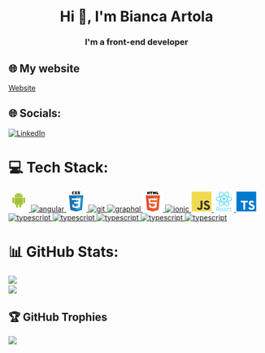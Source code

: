 <h1 align="center">Hi 👋, I'm Bianca Artola</h1>
<h3 align="center">I'm a front-end developer</h3>

## 🌐 My website
[Website](https://portfolio-biancaartola.vercel.app/)

## 🌐 Socials:
[![LinkedIn](https://img.shields.io/badge/LinkedIn-%230077B5.svg?logo=linkedin&logoColor=white)](https://www.linkedin.com/in/bianca-artola/) 

# 💻 Tech Stack:
<p align="left"> <a href="https://developer.android.com" target="_blank" rel="noreferrer"> <img src="https://raw.githubusercontent.com/devicons/devicon/master/icons/android/android-original-wordmark.svg" alt="android" width="40" height="40"/> </a> <a href="https://angular.io" target="_blank" rel="noreferrer"> <img src="https://angular.io/assets/images/logos/angular/angular.svg" alt="angular" width="40" height="40"/> </a> <a href="https://www.w3schools.com/css/" target="_blank" rel="noreferrer"> <img src="https://raw.githubusercontent.com/devicons/devicon/master/icons/css3/css3-original-wordmark.svg" alt="css3" width="40" height="40"/> </a> <a href="https://git-scm.com/" target="_blank" rel="noreferrer"> <img src="https://www.vectorlogo.zone/logos/git-scm/git-scm-icon.svg" alt="git" width="40" height="40"/> </a> <a href="https://graphql.org" target="_blank" rel="noreferrer"> <img src="https://www.vectorlogo.zone/logos/graphql/graphql-icon.svg" alt="graphql" width="40" height="40"/> </a> <a href="https://www.w3.org/html/" target="_blank" rel="noreferrer"> <img src="https://raw.githubusercontent.com/devicons/devicon/master/icons/html5/html5-original-wordmark.svg" alt="html5" width="40" height="40"/> </a> <a href="https://ionicframework.com" target="_blank" rel="noreferrer"> <img src="https://upload.wikimedia.org/wikipedia/commons/d/d1/Ionic_Logo.svg" alt="ionic" width="40" height="40"/> </a> <a href="https://developer.mozilla.org/en-US/docs/Web/JavaScript" target="_blank" rel="noreferrer"> <img src="https://raw.githubusercontent.com/devicons/devicon/master/icons/javascript/javascript-original.svg" alt="javascript" width="40" height="40"/> </a> <a href="https://reactjs.org/" target="_blank" rel="noreferrer"> <img src="https://raw.githubusercontent.com/devicons/devicon/master/icons/react/react-original-wordmark.svg" alt="react" width="40" height="40"/> </a> <a href="https://www.typescriptlang.org/" target="_blank" rel="noreferrer"> <img src="https://raw.githubusercontent.com/devicons/devicon/master/icons/typescript/typescript-original.svg" alt="typescript" width="40" height="40"/> </a>  <a href="https://mui.com/" target="_blank" rel="noreferrer"> <img src="https://skillicons.dev/icons?i=materialui" alt="typescript" width="40" height="40"/> </a> <a href="https://code.visualstudio.com/" target="_blank" rel="noreferrer"> <img src="https://skillicons.dev/icons?i=vscode" alt="typescript" width="40" height="40"/> </a> <a href="https://www.postman.com/" target="_blank" rel="noreferrer"> <img src="https://skillicons.dev/icons?i=postman" alt="typescript" width="40" height="40"/> </a> <a href="https://jestjs.io/" target="_blank" rel="noreferrer"> <img src="https://skillicons.dev/icons?i=jest" alt="typescript" width="40" height="40"/> </a> <a href="https://www.figma.com/" target="_blank" rel="noreferrer"> <img src="https://skillicons.dev/icons?i=figma" alt="typescript" width="40" height="40"/> </a></p>

# 📊 GitHub Stats:
![](https://github-readme-stats.vercel.app/api?username=biancaartola&theme=radical&hide_border=false&include_all_commits=true&count_private=true)<br/>
![](https://github-readme-streak-stats.herokuapp.com/?user=biancaartola&theme=radical&hide_border=false)<br/>

## 🏆 GitHub Trophies
![](https://github-profile-trophy.vercel.app/?username=biancaartola&theme=radical&no-frame=true&no-bg=false&margin-w=4)
